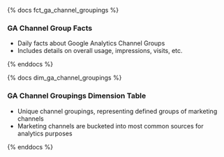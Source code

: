 {% docs fct_ga_channel_groupings %}

### GA Channel Group Facts
- Daily facts about Google Analytics Channel Groups
- Includes details on overall usage, impressions, visits, etc.
 
{% enddocs %}

{% docs dim_ga_channel_groupings %}

### GA Channel Groupings Dimension Table
- Unique channel groupings, representing defined groups of marketing channels
- Marketing channels are bucketed into most common sources for analytics purposes
 
{% enddocs %}